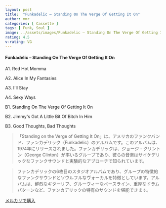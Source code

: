 ```yaml
---
layout: post
title:  "Funkadelic – Standing On The Verge Of Getting It On"
author: mmr
categories: [ Cassette ]
tags: [ Funk, Soul ]
image: ../assets/images/Funkadelic – Standing On The Verge Of Getting It On.jpg
rating: 4.5
v-rating: VG
---
```


#### Funkadelic – Standing On The Verge Of Getting It On

A1. Red Hot Momma

A2. Alice In My Fantasies

A3. I'll Stay

A4. Sexy Ways

B1. Standing On The Verge Of Getting It On

B2. Jimmy's Got A Little Bit Of Bitch In Him

B3. Good Thoughts, Bad Thoughts

> 「Standing on the Verge of Getting It On」は、アメリカのファンクバンド、ファンカデリック（Funkadelic）のアルバムです。このアルバムは、1974年にリリースされました。ファンカデリックは、ジョージ・クリントン（George Clinton）が率いるグループであり、彼らの音楽はサイケデリックなファンクサウンドと実験的なアプローチで知られています。

> ファンカデリックの6枚目のスタジオアルバムであり、グループの特徴的なファンクサウンドとソウルフルなヴォーカルを特徴としています。アルバムは、鮮烈なギターリフ、グルーヴィーなベースライン、重厚なドラムパターンなど、ファンカデリックの特有のサウンドを堪能できます。


[メルカリで購入](https://jp.mercari.com/item/m49054881048)

